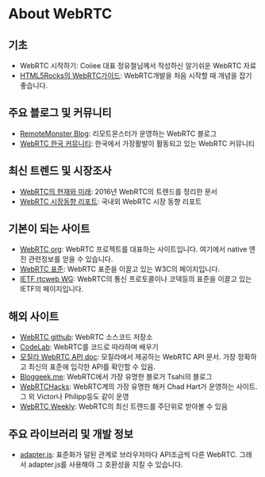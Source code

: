 # About WebRTC

## 기초

* WebRTC 시작하기: Coiiee 대표 정유철님께서 작성하신 알기쉬운 WebRTC 자료
* [HTML5Rocks의 WebRTC가이드](https://www.html5rocks.com/ko/tutorials/webrtc/basics/): WebRTC개발을 처음 시작할 때 개념을 잡기 좋습니다.

## 주요 블로그 및 커뮤니티

* [RemoteMonster Blog](http://blog.remotemonster.com): 리모트몬스터가 운영하는 WebRTC 블로그
* [WebRTC 한국 커뮤니티](https://www.facebook.com/groups/rtc.korea/): 한국에서 가장활발이 활동되고 있는 WebRTC 커뮤니티

## 최신 트렌드 및 시장조사

* [WebRTC의 현재와 미래](https://blog.remotemonster.com/webrtc-현재와-미래-8858579a4264): 2016년 WebRTC의 트렌드를 정리한 문서
* [WebRTC 시장동향 리포트](https://blog.remotemonster.com/webrtc-시장동향-리포트-f880a45a3bce): 국내외 WebRTC 시장 동향 리포트

## 기본이 되는 사이트

* [WebRTC org](https://webrtc.org/): WebRTC 프로젝트를 대표하는 사이트입니다. 여기에서 native 엔진 관련정보를 얻을 수 있습니다.
* [WebRTC 표준](https://www.w3.org/TR/webrtc/): WebRTC 표준을 이끌고 있는 W3C의 페이지입니다.
* [IETF rtcweb WG](https://tools.ietf.org/wg/rtcweb/): WebRTC의 통신 프로토콜이나 코덱등의 표준을 이끌고 있는 IETF의 페이지입니다.

## 해외 사이트

* [WebRTC github](https://github.com/webrtc): WebRTC 소스코드 저장소
* [CodeLab](https://bitbucket.org/webrtc/codelab): WebRTC를 코드로 따라하며 배우기
* [모질라 WebRTC API doc](https://developer.mozilla.org/ko/docs/Web/API/WebRTC_API): 모질라에서 제공하는 WebRTC API 문서. 가장 정확하고 최신의 표준에 입각한 API를 확인할 수 있음.
* [Bloggeek.me](https://bloggeek.me/): WebRTC에서 가장 유명한 블로거 Tsahi의 블로그
* [WebRTCHacks](https://webrtchacks.com/): WebRTC계의 가장 유명한 해커 Chad Hart가 운영하는 사이트. 그 외 Victor나 Philipp등도 같이 운영
* [WebRTC Weekly](https://webrtcweekly.com/): WebRTC의 최신 트렌드를 주단위로 받아볼 수 있음

## 주요 라이브러리 및 개발 정보

* [adapter.js](https://github.com/webrtc/adapter): 표준화가 덜된 관계로 브라우저마다 API조금씩 다른 WebRTC. 그래서 adapter.js를 사용해야 그 호환성을 지킬 수 있습니다.


